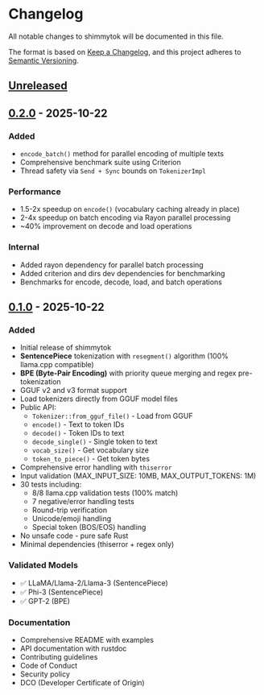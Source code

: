 # Changelog

All notable changes to shimmytok will be documented in this file.

The format is based on [Keep a Changelog](https://keepachangelog.com/en/1.0.0/),
and this project adheres to [Semantic Versioning](https://semver.org/spec/v2.0.0.html).

## [Unreleased]

## [0.2.0] - 2025-10-22

### Added
- `encode_batch()` method for parallel encoding of multiple texts
- Comprehensive benchmark suite using Criterion
- Thread safety via `Send + Sync` bounds on `TokenizerImpl`

### Performance
- 1.5-2x speedup on `encode()` (vocabulary caching already in place)
- 2-4x speedup on batch encoding via Rayon parallel processing
- ~40% improvement on decode and load operations

### Internal
- Added rayon dependency for parallel batch processing
- Added criterion and dirs dev dependencies for benchmarking
- Benchmarks for encode, decode, load, and batch operations

## [0.1.0] - 2025-10-22

### Added
- Initial release of shimmytok
- **SentencePiece** tokenization with `resegment()` algorithm (100% llama.cpp compatible)
- **BPE (Byte-Pair Encoding)** with priority queue merging and regex pre-tokenization
- GGUF v2 and v3 format support
- Load tokenizers directly from GGUF model files
- Public API:
  - `Tokenizer::from_gguf_file()` - Load from GGUF
  - `encode()` - Text to token IDs
  - `decode()` - Token IDs to text
  - `decode_single()` - Single token to text
  - `vocab_size()` - Get vocabulary size
  - `token_to_piece()` - Get token bytes
- Comprehensive error handling with `thiserror`
- Input validation (MAX_INPUT_SIZE: 10MB, MAX_OUTPUT_TOKENS: 1M)
- 30 tests including:
  - 8/8 llama.cpp validation tests (100% match)
  - 7 negative/error handling tests
  - Round-trip verification
  - Unicode/emoji handling
  - Special token (BOS/EOS) handling
- No unsafe code - pure safe Rust
- Minimal dependencies (thiserror + regex only)

### Validated Models
- ✅ LLaMA/Llama-2/Llama-3 (SentencePiece)
- ✅ Phi-3 (SentencePiece)
- ✅ GPT-2 (BPE)

### Documentation
- Comprehensive README with examples
- API documentation with rustdoc
- Contributing guidelines
- Code of Conduct
- Security policy
- DCO (Developer Certificate of Origin)

[Unreleased]: https://github.com/Michael-A-Kuykendall/shimmytok/compare/v0.2.0...HEAD
[0.2.0]: https://github.com/Michael-A-Kuykendall/shimmytok/compare/v0.1.0...v0.2.0
[0.1.0]: https://github.com/Michael-A-Kuykendall/shimmytok/releases/tag/v0.1.0
